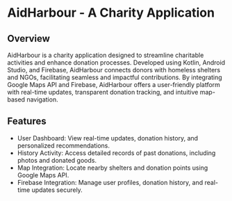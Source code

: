 # AidHarbour - A Charity Application

## Overview
AidHarbour is a charity application designed to streamline charitable activities and enhance donation processes. Developed using Kotlin, Android Studio, and Firebase, AidHarbour connects donors with homeless shelters and NGOs, facilitating seamless and impactful contributions. By integrating Google Maps API and Firebase, AidHarbour offers a user-friendly platform with real-time updates, transparent donation tracking, and intuitive map-based navigation.

## Features
- User Dashboard: View real-time updates, donation history, and personalized recommendations.
- History Activity: Access detailed records of past donations, including photos and donated goods.
- Map Integration: Locate nearby shelters and donation points using Google Maps API.
- Firebase Integration: Manage user profiles, donation history, and real-time updates securely.
